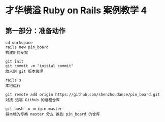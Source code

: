 # 才华横溢 Ruby on Rails 案例教学 4

## 第一部分：准备动作

```
cd workspace
rails new pin_board
构建新的专案

git init
git commit -m "initial commit"
放入到 git 版本管理

rails s
本地运行

git remote add origin https://github.com/shenzhoudance/pin_board.git
对接 远端 Github 的远程仓库

git push -u origin master
将本地的专案 master 分支 推到 pin_board 的仓库
```
